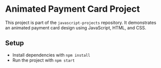 # Animated Payment Card Project

This project is part of the `javascript-projects` repository. It demonstrates an animated payment card design using JavaScript, HTML, and CSS.

## Setup

- Install dependencies with `npm install`
- Run the project with `npm start`

